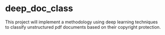 # deep_doc_class
This project will implement a methodology using deep learning techniques to classify unstructured pdf documents based on their copyright protection.
